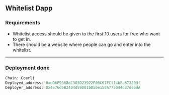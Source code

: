 ## Whitelist Dapp
### Requirements
 - Whitelist access should be given to the first 10 users for free who want to get in.
 - There should be a website where people can go and enter into the whitelist.

---
### Deployment done
``` js
Chain: Goerli
Deployed_address: 0xeD6F9368dC303D23922F06C67FCf14bFa873203f
Deployer_address: 0x4e76d6B2404d59D01bD50e159A775044d37debdA
```

